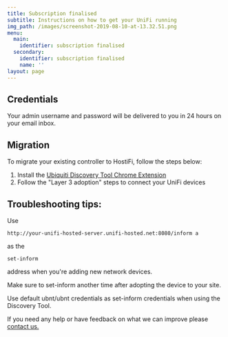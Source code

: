 ```yaml
---
title: Subscription finalised
subtitle: Instructions on how to get your UniFi running
img_path: /images/screenshot-2019-08-10-at-13.32.51.png
menu:
  main:
    identifier: subscription finalised
  secondary:
    identifier: subscription finalised
    name: ''
layout: page
---
```

## Credentials

Your admin username and password will be delivered to you in 24 hours on your email inbox.

## Migration

To migrate your existing controller to HostiFi, follow the steps below:

1. Install the [Ubiquiti Discovery Tool Chrome Extension](https://chrome.google.com/webstore/detail/ubiquiti-device-discovery/hmpigflbjeapnknladcfphgkemopofig?hl=en)
2. Follow the "Layer 3 adoption" steps to connect your UniFi devices 

## Troubleshooting tips:

Use 

```
http://your-unifi-hosted-server.unifi-hosted.net:8080/inform a
```

as the 

```
set-inform
```

address when you're adding new network devices.

Make sure to set-inform another time after adopting the device to your site.

Use default ubnt/ubnt credentials as set-inform credentials when using the Discovery Tool.

If you need any help or have feedback on what we can improve please [contact us.](/contact)
